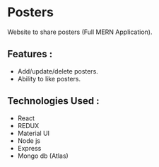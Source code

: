 # Posters 

Website to share posters (Full MERN Application).

## Features :

- Add/update/delete posters.
- Ability to like posters.

## Technologies Used :

- React
- REDUX
- Material UI
- Node js
- Express
- Mongo db (Atlas)
